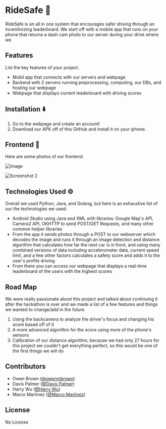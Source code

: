# RideSafe 🚗
RideSafe is an all in one system that encourages safer driving through an incenitivizing leaderboard. We start off with a mobile app that runs on your phone that returns a dash cam photo to our server during your drive where we 

## Features
List the key features of your project.

- Mobil app that connects with our servers and webpage
- Backend with 2 servers running preprocessing, computing, our DBs, and hosting our webpage
- Webpage that displays current leaderboard with driving scores

## Installation ⬇️
1. Go to the webpage and create an account!
2. Download our APK off of this GitHub and install it on your iphone.


## Frontend 📱
Here are some photos of our frontend

![image](https://github.com/davisepalmer/RideSafe/assets/39246454/fbaa4ee7-1dbc-4cd3-af83-ef4edef32420)

![Screenshot 2](screenshots/screenshot2.png)

## Technologies Used ⚙️
Overall we used Python, Java, and Golang, but here is an exhaustive list of our the technologies we used:
- Android Studio using Java and XML with libraries: Google Map's API, Camera2 API, OKHTTP to send POST/GET Requests, and many other common helper libraries 
- From the app it sends photos through a POST to our webserver which decodes the image and runs it through an image detection and distance algorithm that calculates how far the next car is in front, and using many combined versions of data including accelerometer data, current speed limit, and a few other factors calculates a safety score and adds it to the user's profile driving
- From there you can access our webpage that displays a real-time leaderboard of the users with the highest scores 

## Road Map
We were really passionate about this project and talked about continuing it after the hackathon is over and we made a list of a few features and things we wanted to change/add in the future
1) Using the backcamera to analyze the driver's focus and changing his score based off of it
2) A more advanced algorithm for the score using more of the phone's sensors
3) Calibration of our distance algorithm, because we had only 27 hours for this project we couldn't get everything perfect, so this would be one of the first things we will do

## Contributors

- Owen Brown ([@owenmbrown](https://www.linkedin.com/in/owenbrown1/))
- Davis Palmer ([@Davis Palmer](https://www.linkedin.com/in/davisepalmer/))
- Harry Wu ([@Harry Wu](https://github.com/canuckiangamer))
- Marco Martinez ([@Marco Martinez](https://www.linkedin.com/in/marco-martinez-951672251/))


## License
No License

